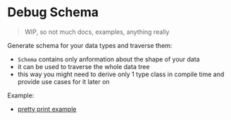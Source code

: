 # Debug Schema

> WIP, so not much docs, examples, anything really

Generate schema for your data types and traverse them:
 * `Schema` contains only anformation about the shape of your data
 * it can be used to traverse the whole data tree
 * this way you might need to derive only 1 type class in compile time and
   provide use cases for it later on

Example:
 * [pretty print example](dbg/visitors/ShowSchema.test.scala)
